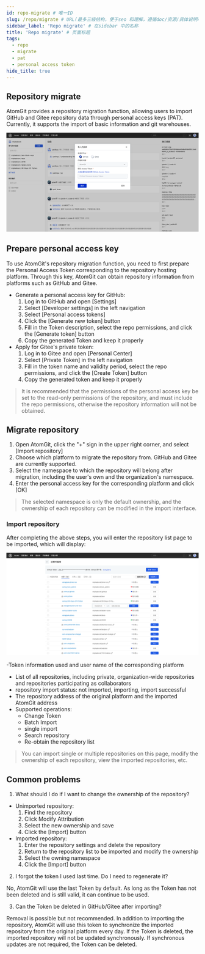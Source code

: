 ```yaml
---
id: repo-migrate # 唯一ID
slug: /repo/migrate # URL(最多三级结构，便于seo 和理解，遵循doc/资源/具体说明项 的原则)
sidebar_label: 'Repo migrate' # 在sidebar 中的名称
title: 'Repo migrate' # 页面标题
tags:
  - repo
  - migrate
  - pat
  - personal access token
hide_title: true
---
```


## Repository migrate

AtomGit provides a repository migration function, allowing users to import GitHub and Gitee repository data through personal access keys (PAT). Currently, it supports the import of basic information and git warehouses.

![imgrate repository](./img/repo-migrate.png)

## Prepare personal access key

To use AtomGit's repository migration function, you need to first prepare the Personal Access Token corresponding to the repository hosting platform. Through this key, AtomGit can obtain repository information from platforms such as GitHub and Gitee.

- Generate a personal access key for GitHub:
  1. Log in to GitHub and open [Settings]
  2. Select [Developer settings] in the left navigation
  3. Select [Personal access tokens]
  4. Click the [Generate new token] button
  5. Fill in the Token description, select the repo permissions, and click the [Generate token] button
  6. Copy the generated Token and keep it properly
- Apply for Gitee's private token:
  1. Log in to Gitee and open [Personal Center]
  2. Select [Private Token] in the left navigation
  3. Fill in the token name and validity period, select the repo permissions, and click the [Create Token] button
  4. Copy the generated token and keep it properly

> It is recommended that the permissions of the personal access key be set to the read-only permissions of the repository, and must include the repo permissions, otherwise the repository information will not be obtained.

## Migrate repository

1. Open AtomGit, click the "+" sign in the upper right corner, and select [Import repository]
2. Choose which platform to migrate the repository from. GitHub and Gitee are currently supported.
3. Select the namespace to which the repository will belong after migration, including the user's own and the organization's namespace.
4. Enter the personal access key for the corresponding platform and click [OK]

> The selected namespace is only the default ownership, and the ownership of each repository can be modified in the import interface.

### Import repository

After completing the above steps, you will enter the repository list page to be imported, which will display:

![to be imported repository list](./img/repos-to-be-imported.png)

-Token information used and user name of the corresponding platform

- List of all repositories, including private, organization-wide repositories and repositories participating as collaborators
- repository import status: not imported, importing, import successful
- The repository address of the original platform and the imported AtomGit address
- Supported operations:
  - Change Token
  - Batch Import
  - single import
  - Search repository
  - Re-obtain the repository list

> You can import single or multiple repositories on this page, modify the ownership of each repository, view the imported repositories, etc.

## Common problems

1. What should I do if I want to change the ownership of the repository?

- Unimported repository:
   1. Find the repository
   2. Click Modify Attribution
   3. Select the new ownership and save
   4. Click the [Import] button
- Imported repository:
   1. Enter the repository settings and delete the repository
   2. Return to the repository list to be imported and modify the ownership
   3. Select the owning namespace
   4. Click the [Import] button

2. I forgot the token I used last time. Do I need to regenerate it?

No, AtomGit will use the last Token by default. As long as the Token has not been deleted and is still valid, it can continue to be used.

3. Can the Token be deleted in GitHub/Gitee after importing?

Removal is possible but not recommended. In addition to importing the repository, AtomGit will use this token to synchronize the imported repository from the original platform every day. If the Token is deleted, the imported repository will not be updated synchronously. If synchronous updates are not required, the Token can be deleted.
